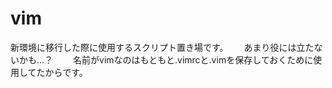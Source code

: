 vim
===
新環境に移行した際に使用するスクリプト置き場です。　　
あまり役には立たないかも…？　　
名前がvimなのはもともと.vimrcと.vimを保存しておくために使用してたからです。　　
